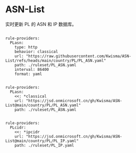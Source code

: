 
# ASN-List

实时更新 PL 的 ASN 和 IP 数据库。

<pre><code class="language-javascript">
rule-providers:
  PLasn:
    type: http
    behavior: classical
    url: "https://raw.githubusercontent.com/Kwisma/ASN-List/refs/heads/main/country/PL/PL_ASN.yaml"
    path: ./ruleset/PL_ASN.yaml
    interval: 86400
    format: yaml
</code></pre>

<pre><code class="language-javascript">
rule-providers:
  PLasn:
    <<: *classical
    url: "https://jsd.onmicrosoft.cn/gh/Kwisma/ASN-List@main/country/PL/PL_ASN.yaml"
    path: ./ruleset/PL_ASN.yaml
</code></pre>

<pre><code class="language-javascript">
rule-providers:
  PLcidr:
    <<: *ipcidr
    url: "https://jsd.onmicrosoft.cn/gh/Kwisma/ASN-List@main/country/PL/PL_IP.yaml"
    path: ./ruleset/PL_IP.yaml
</code></pre>